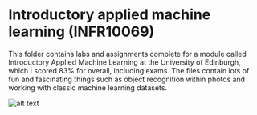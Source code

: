 # Introductory applied machine learning (INFR10069)

This folder contains labs and assignments complete for a module called Introductory Applied Machine Learning at the University of Edinburgh, which I scored 83% for overall, including exams. The files contain lots of fun and fascinating things such as object recognition within photos and working with classic machine learning datasets. 

![alt text](https://commons.wikimedia.org/wiki/File:Kmeans_wrongInit.PNG)
